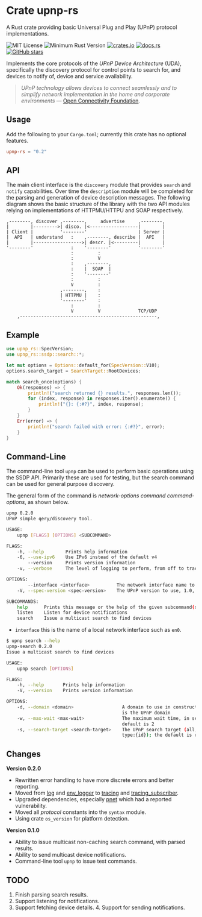 # Crate upnp-rs

A Rust crate providing basic Universal Plug and Play (UPnP) protocol implementations. 

![MIT License](https://img.shields.io/badge/license-mit-118811.svg)
![Minimum Rust Version](https://img.shields.io/badge/Min%20Rust-1.38-green.svg)
[![crates.io](https://img.shields.io/crates/v/upnp-rs.svg)](https://crates.io/crates/upnp-rs)
[![docs.rs](https://docs.rs/upnp-rs/badge.svg)](https://docs.rs/upnp-rs)
[![GitHub stars](https://img.shields.io/github/stars/johnstonskj/rust-upnp.svg)](https://github.com/johnstonskj/rust-upnp/stargazers)

Implements the core protocols of the  _UPnP Device Architecture_ (UDA), specifically the discovery protocol for
control points to search for, and devices to notify of, device and service availability.

> _UPnP technology allows devices to connect seamlessly and to simplify network implementation in the home and 
> corporate environments_ — [Open Connectivity Foundation](https://openconnectivity.org/developer/specifications/upnp-resources/upnp/).

## Usage

Add the following to your `Cargo.toml`; currently this crate has no optional features.

```toml
upnp-rs = "0.2"
```

## API

The main client interface is the `discovery` module that provides `search` and `notify` capabilities. Over time 
the `description` module will be completed for the parsing and generation of device description messages. The 
following diagram shows the basic structure of the library with the two API modules relying on implementations of 
HTTPMU/HTTPU and SOAP respectively.

```
,--------, discover ,--------,     advertise     ,--------,
|        |--------->| disco. |<------------------|        |
| Client |          '--------'                   | Server |
|  API   | understand   :    ,--------, describe |  API   |
|        |------------------>| descr. |<---------|        |
'--------'              :    '--------'          '--------'
                        :         :
                        :         V
                        :    ,--------,
                        :    |  SOAP  |
                        :    '--------'
                        :         :
                        V         :
                    ,--------,    :
                    | HTTPMU |    :
                    '--------'    :
                        :         :
                        V         V              TCP/UDP
    ,---------------------------------------------------,
```

## Example

```rust
use upnp_rs::SpecVersion;
use upnp_rs::ssdp::search::*;

let mut options = Options::default_for(SpecVersion::V10);
options.search_target = SearchTarget::RootDevices;

match search_once(options) {
    Ok(responses) => {
        println!("search returned {} results.", responses.len());
        for (index, response) in responses.iter().enumerate() {
            println!("{}: {:#?}", index, response);
        }
    }
    Err(error) => {
        println!("search failed with error: {:#?}", error);
    }
}
```
  
## Command-Line

The command-line tool `upnp` can be used to perform basic operations using the SSDP API. Primarily these are used
for testing, but the search command can be used for general purpose discovery.

The general form of the command is _network-options command command-options_, as shown below.

```bash
upnp 0.2.0
UPnP simple qery/discovery tool.

USAGE:
    upnp [FLAGS] [OPTIONS] <SUBCOMMAND>

FLAGS:
    -h, --help        Prints help information
    -6, --use-ipv6    Use IPv6 instead of the default v4
        --version     Prints version information
    -v, --verbose     The level of logging to perform, from off to trace; the default is off

OPTIONS:
        --interface <interface>          The network interface name to bind to; the default is all
    -V, --spec-version <spec-version>    The UPnP version to use, 1.0, 1.1, or 2.0; the default is 1.0

SUBCOMMANDS:
    help      Prints this message or the help of the given subcommand(s)
    listen    Listen for device notifications
    search    Issue a multicast search to find devices
```

* `interface` this is the name of a local network interface such as `en0`.

``` bash
$ upnp search --help
upnp-search 0.2.0
Issue a multicast search to find devices

USAGE:
    upnp search [OPTIONS]

FLAGS:
    -h, --help       Prints help information
    -V, --version    Prints version information

OPTIONS:
    -d, --domain <domain>                  A domain to use in constructing device and service type targets; the default
                                           is the UPnP domain
    -w, --max-wait <max-wait>              The maximum wait time, in seconds, for devices to respond to multicast; the
                                           default is 2
    -s, --search-target <search-target>    The UPnP search target (all, root, device:{id}, device-type:{id}, service-
                                           type:{id}); the default is root
```

## Changes

**Version 0.2.0**

* Rewritten error handling to have more discrete errors and better reporting.
* Moved from [log](https://crates.io/crates/log) and
  [env_logger](https://crates.io/crates/env_logger) to
  [tracing](https://crates.io/crates/tracing) and
  [tracing_subscriber](https://crates.io/crates/tracing_subscriber).
* Upgraded dependencies, especially [pnet](https://crates.io/crates/pnet)
  which had a reported vulnerability.
* Moved all *protocol* constants into the `syntax` module.
* Using crate `os_version` for platform detection.

**Version 0.1.0**

* Ability to issue multicast non-caching search command, with parsed results.
* Ability to send multicast device notifications.
* Command-line tool `upnp` to issue test commands.

## TODO

1. Finish parsing search results.
2. Support listening for notifications.
3. Support fetching device details.
    4. Support for sending notifications.
